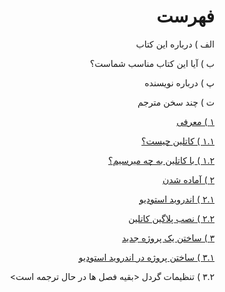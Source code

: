 <div dir="rtl">

# فهرست

الف ) درباره این کتاب

ب ) آیا این کتاب مناسب شماست؟

پ ) درباره نویسنده

ت ) چند سخن مترجم

[۱ ) معرفی](https://github.com/sinadarvi/kotlin-for-android-developers-fa/blob/master/src/introduction)

[۱.۱ )‌ کاتلین چیست؟](https://github.com/sinadarvi/kotlin-for-android-developers-fa/blob/master/src/what-is-kotlin)

[۱.۲ ) با کاتلین به چه میرسیم؟](https://github.com/sinadarvi/kotlin-for-android-developers-fa/blob/master/src/what-do-we-get-with-kotlin)

[۲ )‌ آماده شدن](https://github.com/sinadarvi/kotlin-for-android-developers-fa/blob/master/src/getting-ready)

[۲.۱ ) اندروید استودیو](https://github.com/sinadarvi/kotlin-for-android-developers-fa/blob/master/src/android-studio)

[۲.۲ ) نصب پلاگین کاتلین](https://github.com/sinadarvi/kotlin-for-android-developers-fa/blob/master/src/install-kotlin-plugin)

[۳ ) ساختن یک پروژه جدید](https://github.com/sinadarvi/kotlin-for-android-developers-fa/blob/master/src/creating-a-new-project)

[۳.۱ ) ساختن پروژه در اندروید استودیو](https://github.com/sinadarvi/kotlin-for-android-developers-fa/blob/master/src/creating-the-project-in-android-studio)

۳.۲ ) تنظیمات گردل
<بقیه فصل ها در حال ترجمه است>
